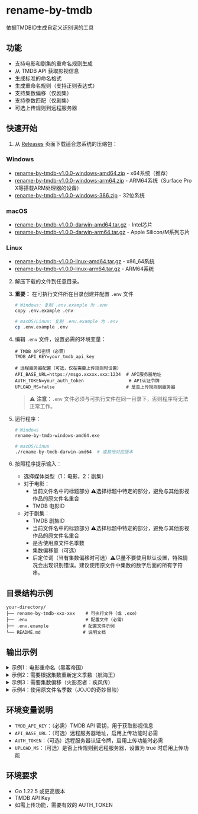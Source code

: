 # rename-by-tmdb
依据TMDBID生成自定义识别词的工具

## 功能

- 支持电影和剧集的重命名规则生成
- 从 TMDB API 获取影视信息
- 生成标准的命名格式
- 生成重命名规则（支持正则表达式）
- 支持集数偏移（仅剧集）
- 支持季数匹配（仅剧集）
- 可选上传规则到远程服务器

## 快速开始

1. 从 [Releases](https://github.com/harry/rename-by-tmdb/releases) 页面下载适合您系统的压缩包：

### Windows
- [rename-by-tmdb-v1.0.0-windows-amd64.zip](rename-by-tmdb-v1.0.0-windows-amd64.zip) - x64系统（推荐）
- [rename-by-tmdb-v1.0.0-windows-arm64.zip](rename-by-tmdb-v1.0.0-windows-arm64.zip) - ARM64系统（Surface Pro X等搭载ARM处理器的设备）
- [rename-by-tmdb-v1.0.0-windows-386.zip](rename-by-tmdb-v1.0.0-windows-386.zip) - 32位系统

### macOS
- [rename-by-tmdb-v1.0.0-darwin-amd64.tar.gz](rename-by-tmdb-v1.0.0-darwin-amd64.tar.gz) - Intel芯片
- [rename-by-tmdb-v1.0.0-darwin-arm64.tar.gz](rename-by-tmdb-v1.0.0-darwin-arm64.tar.gz) - Apple Silicon/M系列芯片

### Linux
- [rename-by-tmdb-v1.0.0-linux-amd64.tar.gz](rename-by-tmdb-v1.0.0-linux-amd64.tar.gz) - x86_64系统
- [rename-by-tmdb-v1.0.0-linux-arm64.tar.gz](rename-by-tmdb-v1.0.0-linux-arm64.tar.gz) - ARM64系统

2. 解压下载的文件到任意目录。

3. **重要：** 在可执行文件所在目录创建并配置 `.env` 文件
   ```bash
   # Windows: 复制 .env.example 为 .env
   copy .env.example .env
   
   # macOS/Linux: 复制 .env.example 为 .env
   cp .env.example .env
   ```

4. 编辑 `.env` 文件，设置必需的环境变量：
   ```env
   # TMDB API密钥（必需）
   TMDB_API_KEY=your_tmdb_api_key
   
   # 远程服务器配置（可选，仅在需要上传规则时设置）
   API_BASE_URL=https://msgo.xxxxx.xxx:1234  # API服务器地址
   AUTH_TOKEN=your_auth_token                 # API认证令牌
   UPLOAD_MS=false                           # 是否上传规则到服务器
   ```
   
   > ⚠️ **注意**：`.env` 文件必须与可执行文件在同一目录下，否则程序将无法正常工作。

5. 运行程序：
   ```bash
   # Windows
   rename-by-tmdb-windows-amd64.exe
   
   # macOS/Linux
   ./rename-by-tmdb-darwin-amd64  # 或其他对应版本
   ```

6. 按照程序提示输入：
   - 选择媒体类型（1：电影，2：剧集）
   - 对于电影：
     - 当前文件名中的标题部分  ⚠️选择标题中特定的部分，避免与其他影视作品的原文件名重合
     - TMDB 电影ID
   - 对于剧集：
     - TMDB 剧集ID
     - 当前文件名中的标题部分 ⚠️选择标题中特定的部分，避免与其他影视作品的原文件名重合
     - 是否使用原文件名季数
     - 集数偏移量（可选）
     - 后定位词（当有集数偏移时可选）⚠️尽量不要使用默认设置，特殊情况会出现识别错误。建议使用原文件中集数的数字后面的所有字符串。

## 目录结构示例

```
your-directory/
├── rename-by-tmdb-xxx-xxx    # 可执行文件（或 .exe）
├── .env                      # 配置文件（必需）
├── .env.example             # 配置文件示例
└── README.md                # 说明文档
```

## 输出示例

<details>
<summary>示例1：电影重命名（黑客帝国）</summary>

```
成功加载配置文件: .env
请选择媒体类型：
1. 电影
2. 剧集
请输入选项（1或2）: 1
请输入当前文件名中的标题部分（例如：The.Matrix）: The.Matrix.1999 
请输入电影ID: 603
命名格式：
黑客帝国.1999.{[tmdbid=603,type=movie]}
词组创建成功，ID: 115

被替换词：
The\.Matrix\.1999[^.]*\.
替换词：
黑客帝国.
电影替换规则上传成功

注意：
1. 正则表达式中的点号（.）已经被转义
2. 替换词中的'\1'表示保留原始集数
3. [^.]* 匹配除点号外的任意字符，用于处理标题和集数之间可能存在的额外字符
4. 替换后的文件名使用TMDB中的官方电影名称
```

> ⚠️ **重要提示**：在输入文件名标题部分时，建议包含年份等信息（如示例中的 `The.Matrix.1999`），这样可以避免与其他影视作品的原文件名重合。例如，如果只输入 `The.Matrix`，可能会误匹配到《黑客帝国》系列的其他电影。
</details>

<details>
<summary>示例2：需要根据集数重新定义季数（航海王）</summary>

```
成功加载配置文件: .env
请选择媒体类型：
1. 电影
2. 剧集
请输入选项（1或2）: 2
请输入剧集ID: 37854
命名格式：
航海王.1999.{[tmdbid=37854,type=tv]}
命名格式：
航海王.1999.{[tmdbid=37854,type=tv]}
词组创建成功，ID: 113
请输入当前文件名中的标题部分（例如：One.Piece）: One.Piece
是否使用原文件名季数？(y/n，直接回车默认为y): n
请输入集数偏移量（如：+1、-1，直接回车表示不偏移）: 

=== 航海王 各季重命名正则表达式 ===

--- 第 1 季 ---
集数范围：1-61（使用4位数）

被替换词：
One\.Piece[^.]*\.(?:S\d{2})?E(000[1-9]|001[0-9]|002[0-9]|003[0-9]|004[0-9]|005[0-9]|006[0-1])\.
替换词：
航海王.S01E\1.
第 1 季替换规则上传成功

--- 第 2 季 ---
集数范围：1-61（使用4位数）

被替换词：
One\.Piece[^.]*\.(?:S\d{2})?E(000[1-9]|001[0-9]|002[0-9]|003[0-9]|004[0-9]|005[0-9]|006[0-1])\.
替换词：
航海王.S02E\1.
第 2 季替换规则上传成功

--- 第 3 季 ---
集数范围：1-61（使用4位数）

被替换词：
One\.Piece[^.]*\.(?:S\d{2})?E(000[1-9]|001[0-9]|002[0-9]|003[0-9]|004[0-9]|005[0-9]|006[0-1])\.
替换词：
航海王.S03E\1.
第 3 季替换规则上传成功

--- 第 4 季 ---
集数范围：1-61（使用4位数）

被替换词：
One\.Piece[^.]*\.(?:S\d{2})?E(000[1-9]|001[0-9]|002[0-9]|003[0-9]|004[0-9]|005[0-9]|006[0-1])\.
替换词：
航海王.S04E\1.
第 4 季替换规则上传成功

--- 第 5 季 ---
集数范围：1-61（使用4位数）

被替换词：
One\.Piece[^.]*\.(?:S\d{2})?E(000[1-9]|001[0-9]|002[0-9]|003[0-9]|004[0-9]|005[0-9]|006[0-1])\.
替换词：
航海王.S05E\1.
第 5 季替换规则上传成功

--- 第 6 季 ---
集数范围：1-61（使用4位数）

被替换词：
One\.Piece[^.]*\.(?:S\d{2})?E(000[1-9]|001[0-9]|002[0-9]|003[0-9]|004[0-9]|005[0-9]|006[0-1])\.
替换词：
航海王.S06E\1.
第 6 季替换规则上传成功

--- 第 7 季 ---
集数范围：1-61（使用4位数）

被替换词：
One\.Piece[^.]*\.(?:S\d{2})?E(000[1-9]|001[0-9]|002[0-9]|003[0-9]|004[0-9]|005[0-9]|006[0-1])\.
替换词：
航海王.S07E\1.
第 7 季替换规则上传成功

--- 第 8 季 ---
集数范围：1-61（使用4位数）

被替换词：
One\.Piece[^.]*\.(?:S\d{2})?E(000[1-9]|001[0-9]|002[0-9]|003[0-9]|004[0-9]|005[0-9]|006[0-1])\.
替换词：
航海王.S08E\1.
第 8 季替换规则上传成功

--- 第 9 季 ---
集数范围：1-61（使用4位数）

被替换词：
One\.Piece[^.]*\.(?:S\d{2})?E(000[1-9]|001[0-9]|002[0-9]|003[0-9]|004[0-9]|005[0-9]|006[0-1])\.
替换词：
航海王.S09E\1.
第 9 季替换规则上传成功

--- 第 10 季 ---
集数范围：1-61（使用4位数）

被替换词：
One\.Piece[^.]*\.(?:S\d{2})?E(000[1-9]|001[0-9]|002[0-9]|003[0-9]|004[0-9]|005[0-9]|006[0-1])\.
替换词：
航海王.S10E\1.
第 10 季替换规则上传成功

--- 第 11 季 ---
集数范围：1-61（使用4位数）

被替换词：
One\.Piece[^.]*\.(?:S\d{2})?E(000[1-9]|001[0-9]|002[0-9]|003[0-9]|004[0-9]|005[0-9]|006[0-1])\.
替换词：
航海王.S11E\1.
第 11 季替换规则上传成功

--- 第 12 季 ---
集数范围：1-61（使用4位数）

被替换词：
One\.Piece[^.]*\.(?:S\d{2})?E(000[1-9]|001[0-9]|002[0-9]|003[0-9]|004[0-9]|005[0-9]|006[0-1])\.
替换词：
航海王.S12E\1.
第 12 季替换规则上传成功

--- 第 13 季 ---
集数范围：1-61（使用4位数）

被替换词：
One\.Piece[^.]*\.(?:S\d{2})?E(000[1-9]|001[0-9]|002[0-9]|003[0-9]|004[0-9]|005[0-9]|006[0-1])\.
替换词：
航海王.S13E\1.
第 13 季替换规则上传成功

--- 第 14 季 ---
集数范围：1-61（使用4位数）

被替换词：
One\.Piece[^.]*\.(?:S\d{2})?E(000[1-9]|001[0-9]|002[0-9]|003[0-9]|004[0-9]|005[0-9]|006[0-1])\.
替换词：
航海王.S14E\1.
第 14 季替换规则上传成功

--- 第 15 季 ---
集数范围：1-61（使用4位数）

被替换词：
One\.Piece[^.]*\.(?:S\d{2})?E(000[1-9]|001[0-9]|002[0-9]|003[0-9]|004[0-9]|005[0-9]|006[0-1])\.
替换词：
航海王.S15E\1.
第 15 季替换规则上传成功

--- 第 16 季 ---
集数范围：1-61（使用4位数）

被替换词：
One\.Piece[^.]*\.(?:S\d{2})?E(000[1-9]|001[0-9]|002[0-9]|003[0-9]|004[0-9]|005[0-9]|006[0-1])\.
替换词：
航海王.S16E\1.
第 16 季替换规则上传成功

--- 第 17 季 ---
集数范围：1-61（使用4位数）

被替换词：
One\.Piece[^.]*\.(?:S\d{2})?E(000[1-9]|001[0-9]|002[0-9]|003[0-9]|004[0-9]|005[0-9]|006[0-1])\.
替换词：
航海王.S17E\1.
第 17 季替换规则上传成功

--- 第 18 季 ---
集数范围：1-61（使用4位数）

被替换词：
One\.Piece[^.]*\.(?:S\d{2})?E(000[1-9]|001[0-9]|002[0-9]|003[0-9]|004[0-9]|005[0-9]|006[0-1])\.
替换词：
航海王.S18E\1.
第 18 季替换规则上传成功

--- 第 19 季 ---
集数范围：1-61（使用4位数）

被替换词：
One\.Piece[^.]*\.(?:S\d{2})?E(000[1-9]|001[0-9]|002[0-9]|003[0-9]|004[0-9]|005[0-9]|006[0-1])\.
替换词：
航海王.S19E\1.
第 19 季替换规则上传成功

--- 第 20 季 ---
集数范围：1-61（使用4位数）

被替换词：
One\.Piece[^.]*\.(?:S\d{2})?E(000[1-9]|001[0-9]|002[0-9]|003[0-9]|004[0-9]|005[0-9]|006[0-1])\.
替换词：
航海王.S20E\1.
第 20 季替换规则上传成功
```
</details>

<details>
<summary>示例3：需要集数偏移（火影忍者：疾风传）</summary>

### 原文件中《火影忍者》与《火影忍者：疾风传》使用了连续的集数，因此从221集开始为《火影忍者：疾风传》

```
API server listening at: 127.0.0.1:61316
debugserver-@(#)PROGRAM:LLDB  PROJECT:lldb-1700.0.9.502
 for arm64.
Got a connection, launched process /Users/harry/Library/Caches/JetBrains/GoLand2023.3/tmp/GoLand/___go_build_github_com_harry_rename_by_tmdb (pid = 52081).
WARNING: undefined behavior - version of Delve is too old for Go version go1.23.9 (maximum supported version 1.22)
成功加载配置文件: .env
请选择媒体类型：
1. 电影
2. 剧集
请输入选项（1或2）: 2
请输入剧集ID: 31910
命名格式：
火影忍者：疾风传.2007.{[tmdbid=31910,type=tv]}
词组创建成功，ID: 125
请输入当前文件名中的标题部分（例如：One.Piece）: Naruto
是否使用原文件名季数？(y/n，直接回车默认为y): n
请输入集数偏移量（如：+1、-1，直接回车表示不偏移）: -220
请输入后定位词（直接回车默认为"."）: .4K.WEB-DL.H265.AAC-CHDWEB.mp4

=== 火影忍者：疾风传 各季重命名正则表达式 ===

--- 第 1 季 ---
集数范围：221-252（使用3位数）
集数偏移量：-220
原始集数示例：221 → 实际集数：001

被替换词：
Naruto[^.]*\.(?:S\d{2})?E((22[1-9]|23[0-9]|24[0-9]|25[0-2]))\.
替换词：
火影忍者：疾风传.S01E\1.

前定位词：
火影忍者：疾风传.S01E
后定位词：
.4K.WEB-DL.H265.AAC-CHDWEB.mp4
第 1 季替换规则上传成功

--- 第 2 季 ---
集数范围：253-273（使用3位数）
集数偏移量：-220
原始集数示例：253 → 实际集数：033

被替换词：
Naruto[^.]*\.(?:S\d{2})?E((25[3-9]|26[0-9]|27[0-3]))\.
替换词：
火影忍者：疾风传.S02E\1.

前定位词：
火影忍者：疾风传.S02E
后定位词：
.4K.WEB-DL.H265.AAC-CHDWEB.mp4
第 2 季替换规则上传成功

--- 第 3 季 ---
集数范围：274-291（使用3位数）
集数偏移量：-220
原始集数示例：274 → 实际集数：054

被替换词：
Naruto[^.]*\.(?:S\d{2})?E((27[4-9]|28[0-9]|29[0-1]))\.
替换词：
火影忍者：疾风传.S03E\1.

前定位词：
火影忍者：疾风传.S03E
后定位词：
.4K.WEB-DL.H265.AAC-CHDWEB.mp4
第 3 季替换规则上传成功

--- 第 4 季 ---
集数范围：292-308（使用3位数）
集数偏移量：-220
原始集数示例：292 → 实际集数：072

被替换词：
Naruto[^.]*\.(?:S\d{2})?E((29[2-9]|30[0-8]))\.
替换词：
火影忍者：疾风传.S04E\1.

前定位词：
火影忍者：疾风传.S04E
后定位词：
.4K.WEB-DL.H265.AAC-CHDWEB.mp4
第 4 季替换规则上传成功

--- 第 5 季 ---
集数范围：309-332（使用3位数）
集数偏移量：-220
原始集数示例：309 → 实际集数：089

被替换词：
Naruto[^.]*\.(?:S\d{2})?E((30[9-9]|31[0-9]|32[0-9]|33[0-2]))\.
替换词：
火影忍者：疾风传.S05E\1.

前定位词：
火影忍者：疾风传.S05E
后定位词：
.4K.WEB-DL.H265.AAC-CHDWEB.mp4
第 5 季替换规则上传成功

--- 第 6 季 ---
集数范围：333-363（使用3位数）
集数偏移量：-220
原始集数示例：333 → 实际集数：113

被替换词：
Naruto[^.]*\.(?:S\d{2})?E((33[3-9]|34[0-9]|35[0-9]|36[0-3]))\.
替换词：
火影忍者：疾风传.S06E\1.

前定位词：
火影忍者：疾风传.S06E
后定位词：
.4K.WEB-DL.H265.AAC-CHDWEB.mp4
第 6 季替换规则上传成功

--- 第 7 季 ---
集数范围：364-371（使用3位数）
集数偏移量：-220
原始集数示例：364 → 实际集数：144

被替换词：
Naruto[^.]*\.(?:S\d{2})?E((36[4-9]|37[0-1]))\.
替换词：
火影忍者：疾风传.S07E\1.

前定位词：
火影忍者：疾风传.S07E
后定位词：
.4K.WEB-DL.H265.AAC-CHDWEB.mp4
第 7 季替换规则上传成功

--- 第 8 季 ---
集数范围：372-395（使用3位数）
集数偏移量：-220
原始集数示例：372 → 实际集数：152

被替换词：
Naruto[^.]*\.(?:S\d{2})?E((37[2-9]|38[0-9]|39[0-5]))\.
替换词：
火影忍者：疾风传.S08E\1.

前定位词：
火影忍者：疾风传.S08E
后定位词：
.4K.WEB-DL.H265.AAC-CHDWEB.mp4
第 8 季替换规则上传成功

--- 第 9 季 ---
集数范围：396-416（使用3位数）
集数偏移量：-220
原始集数示例：396 → 实际集数：176

被替换词：
Naruto[^.]*\.(?:S\d{2})?E((39[6-9]|40[0-9]|41[0-6]))\.
替换词：
火影忍者：疾风传.S09E\1.

前定位词：
火影忍者：疾风传.S09E
后定位词：
.4K.WEB-DL.H265.AAC-CHDWEB.mp4
第 9 季替换规则上传成功

--- 第 10 季 ---
集数范围：417-441（使用3位数）
集数偏移量：-220
原始集数示例：417 → 实际集数：197

被替换词：
Naruto[^.]*\.(?:S\d{2})?E((41[7-9]|42[0-9]|43[0-9]|44[0-1]))\.
替换词：
火影忍者：疾风传.S10E\1.

前定位词：
火影忍者：疾风传.S10E
后定位词：
.4K.WEB-DL.H265.AAC-CHDWEB.mp4
第 10 季替换规则上传成功

--- 第 11 季 ---
集数范围：442-462（使用3位数）
集数偏移量：-220
原始集数示例：442 → 实际集数：222

被替换词：
Naruto[^.]*\.(?:S\d{2})?E((44[2-9]|45[0-9]|46[0-2]))\.
替换词：
火影忍者：疾风传.S11E\1.

前定位词：
火影忍者：疾风传.S11E
后定位词：
.4K.WEB-DL.H265.AAC-CHDWEB.mp4
第 11 季替换规则上传成功

--- 第 12 季 ---
集数范围：463-495（使用3位数）
集数偏移量：-220
原始集数示例：463 → 实际集数：243

被替换词：
Naruto[^.]*\.(?:S\d{2})?E((46[3-9]|47[0-9]|48[0-9]|49[0-5]))\.
替换词：
火影忍者：疾风传.S12E\1.

前定位词：
火影忍者：疾风传.S12E
后定位词：
.4K.WEB-DL.H265.AAC-CHDWEB.mp4
第 12 季替换规则上传成功

--- 第 13 季 ---
集数范围：496-515（使用3位数）
集数偏移量：-220
原始集数示例：496 → 实际集数：276

被替换词：
Naruto[^.]*\.(?:S\d{2})?E((49[6-9]|50[0-9]|51[0-5]))\.
替换词：
火影忍者：疾风传.S13E\1.

前定位词：
火影忍者：疾风传.S13E
后定位词：
.4K.WEB-DL.H265.AAC-CHDWEB.mp4
第 13 季替换规则上传成功

--- 第 14 季 ---
集数范围：516-540（使用3位数）
集数偏移量：-220
原始集数示例：516 → 实际集数：296

被替换词：
Naruto[^.]*\.(?:S\d{2})?E((51[6-9]|52[0-9]|53[0-9]|54[0-0]))\.
替换词：
火影忍者：疾风传.S14E\1.

前定位词：
火影忍者：疾风传.S14E
后定位词：
.4K.WEB-DL.H265.AAC-CHDWEB.mp4
第 14 季替换规则上传成功

--- 第 15 季 ---
集数范围：541-568（使用3位数）
集数偏移量：-220
原始集数示例：541 → 实际集数：321

被替换词：
Naruto[^.]*\.(?:S\d{2})?E((54[1-9]|55[0-9]|56[0-8]))\.
替换词：
火影忍者：疾风传.S15E\1.

前定位词：
火影忍者：疾风传.S15E
后定位词：
.4K.WEB-DL.H265.AAC-CHDWEB.mp4
第 15 季替换规则上传成功

--- 第 16 季 ---
集数范围：569-581（使用3位数）
集数偏移量：-220
原始集数示例：569 → 实际集数：349

被替换词：
Naruto[^.]*\.(?:S\d{2})?E((56[9-9]|57[0-9]|58[0-1]))\.
替换词：
火影忍者：疾风传.S16E\1.

前定位词：
火影忍者：疾风传.S16E
后定位词：
.4K.WEB-DL.H265.AAC-CHDWEB.mp4
第 16 季替换规则上传成功

--- 第 17 季 ---
集数范围：582-592（使用3位数）
集数偏移量：-220
原始集数示例：582 → 实际集数：362

被替换词：
Naruto[^.]*\.(?:S\d{2})?E((58[2-9]|59[0-2]))\.
替换词：
火影忍者：疾风传.S17E\1.

前定位词：
火影忍者：疾风传.S17E
后定位词：
.4K.WEB-DL.H265.AAC-CHDWEB.mp4
第 17 季替换规则上传成功

--- 第 18 季 ---
集数范围：593-613（使用3位数）
集数偏移量：-220
原始集数示例：593 → 实际集数：373

被替换词：
Naruto[^.]*\.(?:S\d{2})?E((59[3-9]|60[0-9]|61[0-3]))\.
替换词：
火影忍者：疾风传.S18E\1.

前定位词：
火影忍者：疾风传.S18E
后定位词：
.4K.WEB-DL.H265.AAC-CHDWEB.mp4
第 18 季替换规则上传成功

--- 第 19 季 ---
集数范围：614-633（使用3位数）
集数偏移量：-220
原始集数示例：614 → 实际集数：394

被替换词：
Naruto[^.]*\.(?:S\d{2})?E((61[4-9]|62[0-9]|63[0-3]))\.
替换词：
火影忍者：疾风传.S19E\1.

前定位词：
火影忍者：疾风传.S19E
后定位词：
.4K.WEB-DL.H265.AAC-CHDWEB.mp4
第 19 季替换规则上传成功

--- 第 20 季 ---
集数范围：634-720（使用3位数）
集数偏移量：-220
原始集数示例：634 → 实际集数：414

被替换词：
Naruto[^.]*\.(?:S\d{2})?E((63[4-9]|64[0-9]|65[0-9]|66[0-9]|67[0-9]|68[0-9]|69[0-9]|70[0-9]|71[0-9]|72[0-0]))\.
替换词：
火影忍者：疾风传.S20E\1.

前定位词：
火影忍者：疾风传.S20E
后定位词：
.4K.WEB-DL.H265.AAC-CHDWEB.mp4
第 20 季替换规则上传成功
```
</details>

<details>
<summary>示例4：使用原文件名季数（JOJO的奇妙冒险）</summary>

### 原文件名已经包含正确的季数，因此保留原始季数信息

```
成功加载配置文件: .env
请选择媒体类型：
1. 电影
2. 剧集
请输入选项（1或2）: 2
请输入剧集ID: 45790
命名格式：
JOJO的奇妙冒险.2012.{[tmdbid=45790,type=tv]}
命名格式：
JOJO的奇妙冒险.2012.{[tmdbid=45790,type=tv]}
词组创建成功，ID: 114
请输入当前文件名中的标题部分（例如：One.Piece）: JoJos.Bizarre.Adventure      
是否使用原文件名季数？(y/n，直接回车默认为y): y
请输入集数偏移量（如：+1、-1，直接回车表示不偏移）: 

=== JOJO的奇妙冒险 各季重命名正则表达式 ===

--- 第 1 季 ---
集数范围：1-26（使用2位数）

被替换词：
JoJos\.Bizarre\.Adventure[^.]*\.S01E(0[1-9]|1[0-9]|2[0-6])\.
替换词：
JOJO的奇妙冒险.S01E\1.
第 1 季替换规则上传成功

--- 第 2 季 ---
集数范围：1-48（使用2位数）

被替换词：
JoJos\.Bizarre\.Adventure[^.]*\.S02E(0[1-9]|1[0-9]|2[0-9]|3[0-9]|4[0-8])\.
替换词：
JOJO的奇妙冒险.S02E\1.
第 2 季替换规则上传成功

--- 第 3 季 ---
集数范围：1-39（使用2位数）

被替换词：
JoJos\.Bizarre\.Adventure[^.]*\.S03E(0[1-9]|1[0-9]|2[0-9]|3[0-9])\.
替换词：
JOJO的奇妙冒险.S03E\1.
第 3 季替换规则上传成功

--- 第 4 季 ---
集数范围：1-39（使用2位数）

被替换词：
JoJos\.Bizarre\.Adventure[^.]*\.S04E(0[1-9]|1[0-9]|2[0-9]|3[0-9])\.
替换词：
JOJO的奇妙冒险.S04E\1.
第 4 季替换规则上传成功

--- 第 5 季 ---
集数范围：1-38（使用2位数）

被替换词：
JoJos\.Bizarre\.Adventure[^.]*\.S05E(0[1-9]|1[0-9]|2[0-9]|3[0-8])\.
替换词：
JOJO的奇妙冒险.S05E\1.
第 5 季替换规则上传成功
```
</details>

## 环境变量说明

- `TMDB_API_KEY`：（必需）TMDB API 密钥，用于获取影视信息
- `API_BASE_URL`：（可选）远程服务器地址，启用上传功能时必需
- `AUTH_TOKEN`：（可选）远程服务器认证令牌，启用上传功能时必需
- `UPLOAD_MS`：（可选）是否上传规则到远程服务器，设置为 true 时启用上传功能

## 环境要求

- Go 1.22.5 或更高版本 
- TMDB API Key
- 如需上传功能，需要有效的 AUTH_TOKEN 